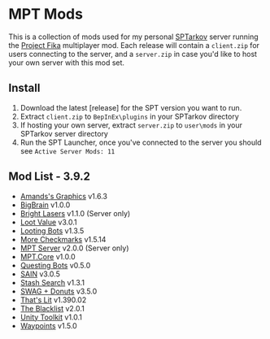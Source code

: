 # MPT Mods

This is a collection of mods used for my personal [SPTarkov](https://sp-tarkov.com/#download) server running the [Project Fika](https://github.com/project-fika) multiplayer mod. Each release will contain a `client.zip` for users connecting to the server, and a `server.zip` in case you'd like to host your own server with this mod set.

## Install
1. Download the latest [release] for the SPT version you want to run.
2. Extract `client.zip` to `BepInEx\plugins` in your SPTarkov directory
3. If hosting your own server, extract `server.zip` to `user\mods` in your SPTarkov server directory
4. Run the SPT Launcher, once you've connected to the server you should see `Active Server Mods: 11`

## Mod List - 3.9.2

* [Amands's Graphics](https://hub.sp-tarkov.com/files/file/813-amands-s-graphics/) v1.6.3
* [BigBrain](https://hub.sp-tarkov.com/files/file/1219-bigbrain/) v1.0.0
* [Bright Lasers](https://hub.sp-tarkov.com/files/file/1880-brightlasers/) v1.1.0 (Server only)
* [Loot Value](https://hub.sp-tarkov.com/files/file/1606-lootvalue/) v3.0.1
* [Looting Bots](https://hub.sp-tarkov.com/files/file/1096-looting-bots/) v1.3.5
* [More Checkmarks](https://hub.sp-tarkov.com/files/file/1159-morecheckmarks/) v1.5.14
* [MPT Server](https://github.com/project-fika/Fika-Server) v2.0.0 (Server only)
* [MPT.Core](https://github.com/project-fika/Fika-Plugin) v1.0.0
* [Questing Bots](https://hub.sp-tarkov.com/files/file/1534-questing-bots/) v0.5.0
* [SAIN](https://hub.sp-tarkov.com/files/file/1062-sain-solarint-s-ai-modifications-full-ai-combat-system-replacement/) v3.0.5
* [Stash Search](https://hub.sp-tarkov.com/files/file/1769-stash-search/) v1.3.1
* [SWAG + Donuts](https://hub.sp-tarkov.com/files/file/878-swag-donuts-dynamic-spawn-waves-and-custom-spawn-points/) v3.5.0
* [That's Lit](https://hub.sp-tarkov.com/files/file/1453-that-s-lit-logical-ai-vision/) v1.390.02
* [The Blacklist](https://hub.sp-tarkov.com/files/file/1012-the-blacklist-flea-market-enhancements) v2.0.1
* [Unity Toolkit](https://hub.sp-tarkov.com/files/file/1976-unitytoolkit/) v1.0.1
* [Waypoints](https://hub.sp-tarkov.com/files/file/1119-waypoints-expanded-navmesh/) v1.5.0

